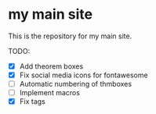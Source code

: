 # my main site 

This is the repository for my main site. 

TODO:

- [x] Add theorem boxes
- [x] Fix social media icons for fontawesome
- [ ] Automatic numbering of thmboxes
- [ ] Implement macros
- [x] Fix tags
